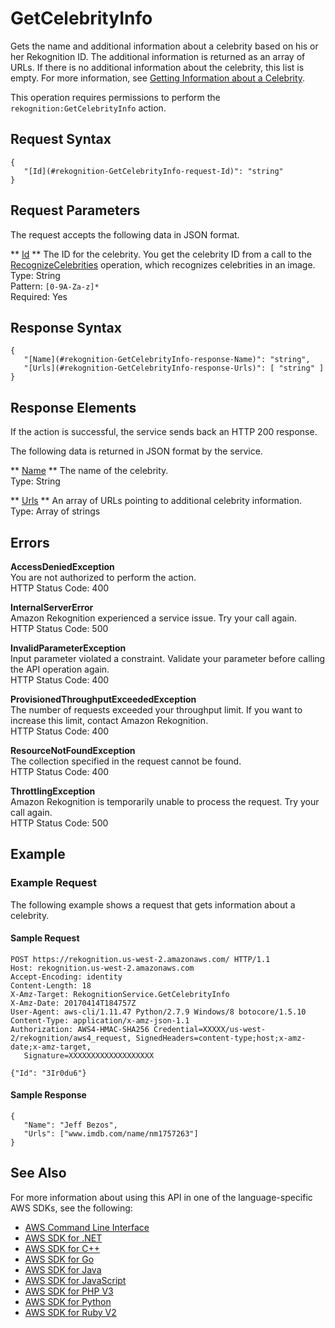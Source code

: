 # GetCelebrityInfo<a name="API_GetCelebrityInfo"></a>

Gets the name and additional information about a celebrity based on his or her Rekognition ID\. The additional information is returned as an array of URLs\. If there is no additional information about the celebrity, this list is empty\. For more information, see [Getting Information about a Celebrity](get-celebrity-info-procedure.md)\.

This operation requires permissions to perform the `rekognition:GetCelebrityInfo` action\. 

## Request Syntax<a name="API_GetCelebrityInfo_RequestSyntax"></a>

```
{
   "[Id](#rekognition-GetCelebrityInfo-request-Id)": "string"
}
```

## Request Parameters<a name="API_GetCelebrityInfo_RequestParameters"></a>

The request accepts the following data in JSON format\.

 ** [Id](#API_GetCelebrityInfo_RequestSyntax) **   <a name="rekognition-GetCelebrityInfo-request-Id"></a>
The ID for the celebrity\. You get the celebrity ID from a call to the [RecognizeCelebrities](API_RecognizeCelebrities.md) operation, which recognizes celebrities in an image\.   
Type: String  
Pattern: `[0-9A-Za-z]*`   
Required: Yes

## Response Syntax<a name="API_GetCelebrityInfo_ResponseSyntax"></a>

```
{
   "[Name](#rekognition-GetCelebrityInfo-response-Name)": "string",
   "[Urls](#rekognition-GetCelebrityInfo-response-Urls)": [ "string" ]
}
```

## Response Elements<a name="API_GetCelebrityInfo_ResponseElements"></a>

If the action is successful, the service sends back an HTTP 200 response\.

The following data is returned in JSON format by the service\.

 ** [Name](#API_GetCelebrityInfo_ResponseSyntax) **   <a name="rekognition-GetCelebrityInfo-response-Name"></a>
The name of the celebrity\.  
Type: String

 ** [Urls](#API_GetCelebrityInfo_ResponseSyntax) **   <a name="rekognition-GetCelebrityInfo-response-Urls"></a>
An array of URLs pointing to additional celebrity information\.   
Type: Array of strings

## Errors<a name="API_GetCelebrityInfo_Errors"></a>

 **AccessDeniedException**   
You are not authorized to perform the action\.  
HTTP Status Code: 400

 **InternalServerError**   
Amazon Rekognition experienced a service issue\. Try your call again\.  
HTTP Status Code: 500

 **InvalidParameterException**   
Input parameter violated a constraint\. Validate your parameter before calling the API operation again\.  
HTTP Status Code: 400

 **ProvisionedThroughputExceededException**   
The number of requests exceeded your throughput limit\. If you want to increase this limit, contact Amazon Rekognition\.  
HTTP Status Code: 400

 **ResourceNotFoundException**   
The collection specified in the request cannot be found\.  
HTTP Status Code: 400

 **ThrottlingException**   
Amazon Rekognition is temporarily unable to process the request\. Try your call again\.  
HTTP Status Code: 500

## Example<a name="API_GetCelebrityInfo_Examples"></a>

### Example Request<a name="API_GetCelebrityInfo_Example_1"></a>

The following example shows a request that gets information about a celebrity\.

#### Sample Request<a name="API_GetCelebrityInfo_Example_1_Request"></a>

```
POST https://rekognition.us-west-2.amazonaws.com/ HTTP/1.1
Host: rekognition.us-west-2.amazonaws.com
Accept-Encoding: identity
Content-Length: 18
X-Amz-Target: RekognitionService.GetCelebrityInfo
X-Amz-Date: 20170414T184757Z
User-Agent: aws-cli/1.11.47 Python/2.7.9 Windows/8 botocore/1.5.10
Content-Type: application/x-amz-json-1.1
Authorization: AWS4-HMAC-SHA256 Credential=XXXXX/us-west-2/rekognition/aws4_request, SignedHeaders=content-type;host;x-amz-date;x-amz-target,
   Signature=XXXXXXXXXXXXXXXXXXX

{"Id": "3Ir0du6"}
```

#### Sample Response<a name="API_GetCelebrityInfo_Example_1_Response"></a>

```
{
   "Name": "Jeff Bezos",
   "Urls": ["www.imdb.com/name/nm1757263"]
}
```

## See Also<a name="API_GetCelebrityInfo_SeeAlso"></a>

For more information about using this API in one of the language\-specific AWS SDKs, see the following:
+  [AWS Command Line Interface](https://docs.aws.amazon.com/goto/aws-cli/rekognition-2016-06-27/GetCelebrityInfo) 
+  [AWS SDK for \.NET](https://docs.aws.amazon.com/goto/DotNetSDKV3/rekognition-2016-06-27/GetCelebrityInfo) 
+  [AWS SDK for C\+\+](https://docs.aws.amazon.com/goto/SdkForCpp/rekognition-2016-06-27/GetCelebrityInfo) 
+  [AWS SDK for Go](https://docs.aws.amazon.com/goto/SdkForGoV1/rekognition-2016-06-27/GetCelebrityInfo) 
+  [AWS SDK for Java](https://docs.aws.amazon.com/goto/SdkForJava/rekognition-2016-06-27/GetCelebrityInfo) 
+  [AWS SDK for JavaScript](https://docs.aws.amazon.com/goto/AWSJavaScriptSDK/rekognition-2016-06-27/GetCelebrityInfo) 
+  [AWS SDK for PHP V3](https://docs.aws.amazon.com/goto/SdkForPHPV3/rekognition-2016-06-27/GetCelebrityInfo) 
+  [AWS SDK for Python](https://docs.aws.amazon.com/goto/boto3/rekognition-2016-06-27/GetCelebrityInfo) 
+  [AWS SDK for Ruby V2](https://docs.aws.amazon.com/goto/SdkForRubyV2/rekognition-2016-06-27/GetCelebrityInfo) 